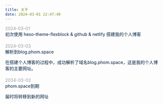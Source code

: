 ```yaml
---
title: 关于
date: 2024-03-01 22:47:40
---
```


<!DOCTYPE html>
<html lang="en">
<head>
  <meta charset="UTF-8">
  <meta name="viewport" content="width=device-width, initial-scale=1.0">
  <title>Timeline</title>
  <style>
    .timeline {
      list-style: none;
      padding: 0;
    }
    .timeline-item {
      margin-bottom: 20px;
    }
    .timeline-item .time {
      color: #999;
    }
  </style>
</head>
<body>
  <ul class="timeline">
    <li class="timeline-item">
      <div class="time">2024-03-01</div>
      <div class="title" style="color: #001f3f;">初次使用 hexo-theme-flexblock & github & netlify 搭建我的个人博客</div>
    </li>
    <li class="timeline-item">
      <div class="time">2024-03-03</div>
      <div class="title" style="color: #001f3f;">
        解析到blog.phom.space
          <p>在搭建个人博客的过程中，成功解析了域名blog.phom.space，这是我的个人博客的主要网址。</p>
      </div>
    </li>
    <li class="timeline-item">
      <div class="time">2034-03-02</div>
      <div class="title" style="color: #001f3f;">
        phom.space到期
          <p>届时将转移到新的网址</p>
      </div>
    </li>
  </ul>
</body>
</html>
